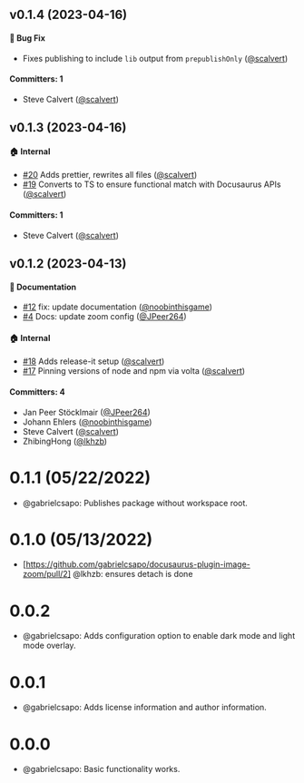 
## v0.1.4 (2023-04-16)

#### :bug: Bug Fix

- Fixes publishing to include `lib` output from `prepublishOnly` ([@scalvert](https://github.com/scalvert))

#### Committers: 1
- Steve Calvert ([@scalvert](https://github.com/scalvert))


## v0.1.3 (2023-04-16)

#### :house: Internal
* [#20](https://github.com/gabrielcsapo/docusaurus-plugin-image-zoom/pull/20) Adds prettier, rewrites all files ([@scalvert](https://github.com/scalvert))
* [#19](https://github.com/gabrielcsapo/docusaurus-plugin-image-zoom/pull/19) Converts to TS to ensure functional match with Docusaurus APIs ([@scalvert](https://github.com/scalvert))

#### Committers: 1
- Steve Calvert ([@scalvert](https://github.com/scalvert))


## v0.1.2 (2023-04-13)

#### :memo: Documentation

- [#12](https://github.com/gabrielcsapo/docusaurus-plugin-image-zoom/pull/12) fix: update documentation ([@noobinthisgame](https://github.com/noobinthisgame))
- [#4](https://github.com/gabrielcsapo/docusaurus-plugin-image-zoom/pull/4) Docs: update zoom config ([@JPeer264](https://github.com/JPeer264))

#### :house: Internal

- [#18](https://github.com/gabrielcsapo/docusaurus-plugin-image-zoom/pull/18) Adds release-it setup ([@scalvert](https://github.com/scalvert))
- [#17](https://github.com/gabrielcsapo/docusaurus-plugin-image-zoom/pull/17) Pinning versions of node and npm via volta ([@scalvert](https://github.com/scalvert))

#### Committers: 4

- Jan Peer Stöcklmair ([@JPeer264](https://github.com/JPeer264))
- Johann Ehlers ([@noobinthisgame](https://github.com/noobinthisgame))
- Steve Calvert ([@scalvert](https://github.com/scalvert))
- ZhibingHong ([@lkhzb](https://github.com/lkhzb))

# 0.1.1 (05/22/2022)

- @gabrielcsapo: Publishes package without workspace root.

# 0.1.0 (05/13/2022)

- [https://github.com/gabrielcsapo/docusaurus-plugin-image-zoom/pull/2] @lkhzb: ensures detach is done

# 0.0.2

- @gabrielcsapo: Adds configuration option to enable dark mode and light mode overlay.

# 0.0.1

- @gabrielcsapo: Adds license information and author information.

# 0.0.0

- @gabrielcsapo: Basic functionality works.
